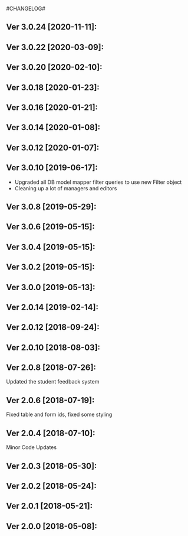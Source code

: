 #CHANGELOG#

Ver 3.0.24 [2020-11-11]:
-------------------------------


Ver 3.0.22 [2020-03-09]:
-------------------------------


Ver 3.0.20 [2020-02-10]:
-------------------------------


Ver 3.0.18 [2020-01-23]:
-------------------------------


Ver 3.0.16 [2020-01-21]:
-------------------------------


Ver 3.0.14 [2020-01-08]:
-------------------------------


Ver 3.0.12 [2020-01-07]:
-------------------------------


Ver 3.0.10 [2019-06-17]:
-------------------------------
  - Upgraded all DB model mapper filter queries to use new Filter object
  - Cleaning up a lot of managers and editors


Ver 3.0.8 [2019-05-29]:
-------------------------------


Ver 3.0.6 [2019-05-15]:
-------------------------------


Ver 3.0.4 [2019-05-15]:
-------------------------------


Ver 3.0.2 [2019-05-15]:
-------------------------------


Ver 3.0.0 [2019-05-13]:
-------------------------------


Ver 2.0.14 [2019-02-14]:
-------------------------------


Ver 2.0.12 [2018-09-24]:
-------------------------------


Ver 2.0.10 [2018-08-03]:
-------------------------------


Ver 2.0.8 [2018-07-26]:
-------------------------------
Updated the student feedback system


Ver 2.0.6 [2018-07-19]:
-------------------------------
Fixed table and form ids, fixed some styling


Ver 2.0.4 [2018-07-10]:
-------------------------------
Minor Code Updates


Ver 2.0.3 [2018-05-30]:
-------------------------------


Ver 2.0.2 [2018-05-24]:
-------------------------------


Ver 2.0.1 [2018-05-21]:
-------------------------------


Ver 2.0.0 [2018-05-08]:
-------------------------------


